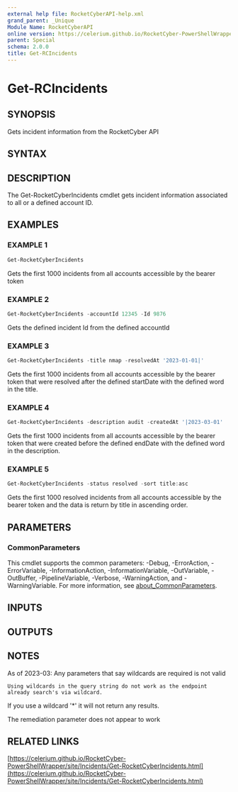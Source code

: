 ```yaml
---
external help file: RocketCyberAPI-help.xml
grand_parent: _Unique
Module Name: RocketCyberAPI
online version: https://celerium.github.io/RocketCyber-PowerShellWrapper/site/_Unique/Get-RCIncidents.html
parent: Special
schema: 2.0.0
title: Get-RCIncidents
---
```


# Get-RCIncidents

## SYNOPSIS
Gets incident information from the RocketCyber API

## SYNTAX

## DESCRIPTION
The Get-RocketCyberIncidents cmdlet gets incident information
associated to all or a defined account ID.

## EXAMPLES

### EXAMPLE 1
```powershell
Get-RocketCyberIncidents
```

Gets the first 1000 incidents from all accounts accessible
by the bearer token

### EXAMPLE 2
```powershell
Get-RocketCyberIncidents -accountId 12345 -Id 9876
```

Gets the defined incident Id from the defined accountId

### EXAMPLE 3
```powershell
Get-RocketCyberIncidents -title nmap -resolvedAt '2023-01-01|'
```

Gets the first 1000 incidents from all accounts accessible
by the bearer token that were resolved after the defined
startDate with the defined word in the title.

### EXAMPLE 4
```powershell
Get-RocketCyberIncidents -description audit -createdAt '|2023-03-01'
```

Gets the first 1000 incidents from all accounts accessible
by the bearer token that were created before the defined
endDate with the defined word in the description.

### EXAMPLE 5
```powershell
Get-RocketCyberIncidents -status resolved -sort title:asc
```

Gets the first 1000 resolved incidents from all accounts accessible
by the bearer token and the data is return by title in
ascending order.

## PARAMETERS

### CommonParameters
This cmdlet supports the common parameters: -Debug, -ErrorAction, -ErrorVariable, -InformationAction, -InformationVariable, -OutVariable, -OutBuffer, -PipelineVariable, -Verbose, -WarningAction, and -WarningVariable. For more information, see [about_CommonParameters](http://go.microsoft.com/fwlink/?LinkID=113216).

## INPUTS

## OUTPUTS

## NOTES
As of 2023-03:
    Any parameters that say wildcards are required is not valid

    Using wildcards in the query string do not work as the endpoint
    already search's via wildcard.
If you use a wildcard '*' it
    will not return any results.

The remediation parameter does not appear to work

## RELATED LINKS

[https://celerium.github.io/RocketCyber-PowerShellWrapper/site/Incidents/Get-RocketCyberIncidents.html](https://celerium.github.io/RocketCyber-PowerShellWrapper/site/Incidents/Get-RocketCyberIncidents.html)

